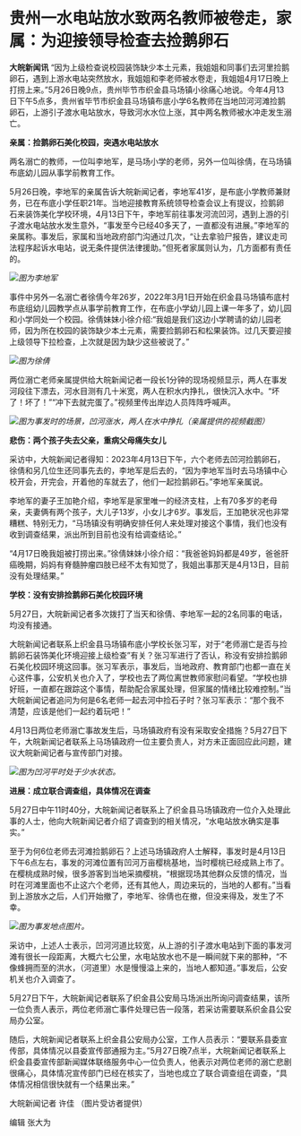 # 贵州一水电站放水致两名教师被卷走，家属：为迎接领导检查去捡鹅卵石

**大皖新闻讯**
“因为上级检查说校园装饰缺少本土元素，我姐姐和同事们去河里捡鹅卵石，遇到上游水电站突然放水，我姐姐和李老师被水卷走，我姐姐4月17日晚上打捞上来。”5月26日晚9点，贵州毕节市织金县马场镇小徐痛心地说。今年4月13日下午5点多，贵州省毕节市织金县马场镇布底小学6名教师在当地凹河河滩捡鹅卵石，上游引子渡水电站放水，导致河水水位上涨，其中两名教师被水冲走发生溺亡。

**亲属：捡鹅卵石美化校园，突遇水电站放水**

两名溺亡的教师，一位叫李地军，是马场小学的老师，另外一位叫徐倩，在马场镇布底幼儿园从事学前教育工作。

5月26日晚，李地军的亲属告诉大皖新闻记者，李地军41岁，是布底小学教师兼财务，已在布底小学任职21年。当地迎接教育系统领导检查会议上有提议，捡鹅卵石来装饰美化学校环境，4月13日下午，李地军前往事发河流凹河，遇到上游的引子渡水电站放水发生意外，“事发至今已经40多天了，一直都没有进展。”李地军的亲属称。事发后，家属和当地政府部门沟通过几次，“让去拿验尸报告，建议走司法程序起诉水电站，说无条件提供法律援助。”但死者家属则认为，几方面都有责任的。

![](https://inews.gtimg.com/om_bt/OKLI62ILBrgHfiQa2uFGn-ZWHG3Re307LQwhrwkfr6gj4AA/1000)_图为李地军_

事件中另外一名溺亡者徐倩今年26岁，2022年3月1日开始在织金县马场镇布底村布底组幼儿园教学点从事学前教育工作，在布底小学幼儿园上课一年多了，幼儿园和小学同处一个校园。徐倩妹妹小徐介绍:“我姐是我们这边小学聘请的幼儿园老师，因为所在校园的装饰缺少本土元素，需要捡鹅卵石和松果装饰。过几天要迎接上级领导下拉检查，上次就是因为缺少这些被说了。”

![](https://inews.gtimg.com/om_bt/OkVm7hXSyewyYLLavgtyGej6TxFwfwdA2RbP4FLraav7AAA/1000)_图为徐倩_

两位溺亡老师亲属提供给大皖新闻记者一段长1分钟的现场视频显示，两人在事发河段往下漂去，河水目测有几十米宽，两人在积水内挣扎，很快沉入水中。“坏了！坏了！”“冲下去就完蛋了。”视频里传出岸边人员阵阵呼喊声。

![](https://inews.gtimg.com/om_bt/OrEjM20xgSaGLK1Fvl81a0-A8Aulhq5R2xqt9g2anV-_kAA/1000)_图为事发时的场景，凹河涨水，两人在水中挣扎（亲属提供的视频截图）_

**悲伤：两个孩子失去父亲，重病父母痛失女儿**

采访中，大皖新闻记者得知：2023年4月13日下午，六个老师去凹河捡鹅卵石，徐倩和另几位生还同事先去的，李地军是后去的，“因为李地军当时去马场镇中心校开会，开完会，开着他的车就去了，他们一起捡鹅卵石。”李地军亲属说。

李地军的妻子王加艳介绍，李地军是家里唯一的经济支柱，上有70多岁的老母亲，夫妻俩有两个孩子，大儿子13岁，小女儿才6岁。事发后，王加艳状况也非常糟糕、特别无力，“马场镇没有明确安排任何人来处理对接这个事情，我们也没有收到调查结果，派出所到目前也没有给调查结论。”

“4月17日晚我姐被打捞出来。”徐倩妹妹小徐介绍：“我爸爸妈妈都是49岁，爸爸肝癌晚期，妈妈有脊髓肿瘤四肢已经不太有知觉了，我姐出事那天是4月13日，目前没有处理结果。”

**学校：没有安排捡鹅卵石美化校园环境**

5月27日，大皖新闻记者多次拨打了当天和徐倩、李地军一起的2名同事的电话，均没有接通。

大皖新闻记者联系上织金县马场镇布底小学校长张习军，对于“老师溺亡是否与捡鹅卵石装饰美化环境迎接上级检查”有关？张习军进行了否认，称没有安排捡鹅卵石美化校园环境这回事。张习军表示，事发后，当地政府、教育部门也都一直在关心这件事，公安机关也介入了，学校也去了两位离世教师家慰问看望。“学校也排好班，一直都在跟踪这个事情，帮助配合家属处理，但家属的情绪比较难控制。”当大皖新闻记者追问为何是6名老师一起去河中捡石子时？张习军表示：“那个我不清楚，应该是他们一起约着玩吧！”

4月13日两位老师溺亡事故发生后，马场镇政府有没有采取安全措施？5月27日下午，大皖新闻记者联系上马场镇政府一位主要负责人，对方未正面回应此问题，建议大皖新闻记者与宣传部门对接。

![](https://inews.gtimg.com/om_bt/OHD1lGaT0rGUO1ynbO2FBUnr7sZlqYPRltXrpWKdB_tRUAA/1000)_图为凹河平时处于少水状态。_

**进展：成立联合调查组，具体情况在调查**

5月27日中午11时40分，大皖新闻记者联系上了织金县马场镇政府一位介入处理此事的人士，他向大皖新闻记者介绍了调查到的相关情况，“水电站放水确实是事实。”

至于为何6位老师去河滩捡鹅卵石？上述马场镇政府人士解释，事发时是4月13日下午6点左右，事发的河滩位置有凹河万亩樱桃基地，当时樱桃已经成熟上市了。在樱桃成熟时候，很多游客到当地采摘樱桃，“根据现场其他群众反馈的情况，当时在河滩里面也不止这六个老师，还有其他人，周边来玩的，当地的人都有。”当看到上游放水之后，人们开始撤了，李地军、徐倩也在撤，但没来得及，发生了不幸。

![](https://inews.gtimg.com/om_bt/OzLUAOU_0elAyVGCNfI5i7CdRb58p2dJRivx8pb_iA5KwAA/1000)_图为事发地点图片。_

采访中，上述人士表示，凹河河道比较宽，从上游的引子渡水电站到下面的事发河滩有很长一段距离，大概六七公里，水电站放水也不是一瞬间就下来的那种，“不像蜂拥而至的洪水，（河道里）水是慢慢溢上来的，当地人都知道。”事发后，公安机关也介入调查了。

5月27日下午，大皖新闻记者联系了织金县公安局马场派出所询问调查结果，该所一位负责人表示，两位老师溺亡事件处理已告一段落，若采访需要联系织金县公安局办公室。

随后，大皖新闻记者联系上织金县公安局办公室，工作人员表示：“要联系县委宣传部，具体情况以县委宣传部通报为主。”5月27日晚7点半，大皖新闻记者联系上织金县委宣传部新闻媒体联络服务中心一位负责人，他表示对两位老师的溺亡悲剧很痛心，具体情况宣传部门已经在核实了，当地也成立了联合调查组在调查，“具体情况相信很快就有一个结果出来。”

大皖新闻记者 许佳 （图片受访者提供）

编辑 张大为

